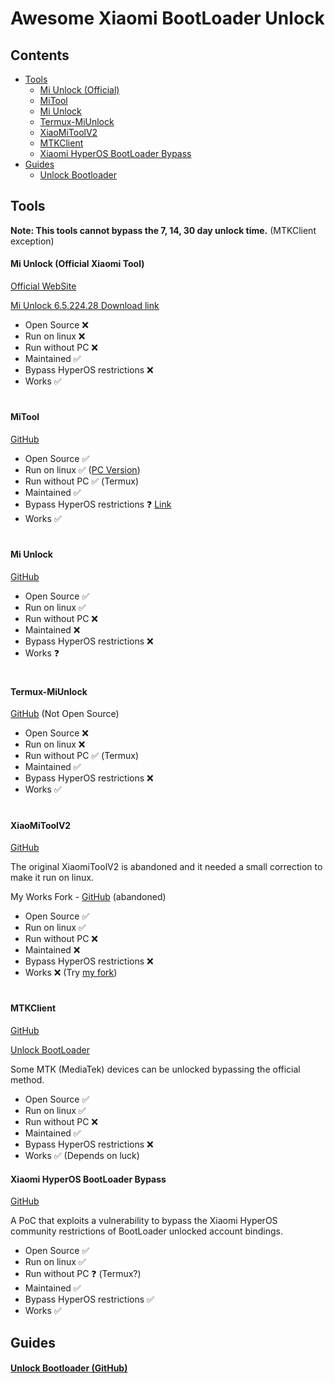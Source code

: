 
# Awesome Xiaomi BootLoader Unlock

## Contents
- [Tools](#tools)
  - [Mi Unlock (Official)](#mi-unlock-official-xiaomi-tool)
  - [MiTool](#mitool)
  - [Mi Unlock](#mi-unlock)
  - [Termux-MiUnlock](#termux-miunlock)
  - [XiaoMiToolV2](#xiaomitoolv2)
  - [MTKClient](#mtkclient)
  - [Xiaomi HyperOS BootLoader Bypass](#xiaomi-hyperos-bootloader-bypass)
- [Guides](#guides)
    - [Unlock Bootloader](#unlock-bootloader-github)

## Tools

**Note: This tools cannot bypass the 7, 14, 30 day unlock time.** (MTKClient exception)

#### Mi Unlock (Official Xiaomi Tool)

[Official WebSite](https://en.miui.com/unlock/download_en.html)

[Mi Unlock 6.5.224.28 Download link](https://miuirom.xiaomi.com/rom/u1106245679/6.5.224.28/miflash_unlock-en-6.5.224.28.zip)

- Open Source ❌
- Run on linux ❌
- Run without РС ❌
- Maintained ✅
- Bypass HyperOS restrictions ❌ 
- Works ✅

#

#### MiTool

[GitHub](https://github.com/offici5l/MiTool)

- Open Source ✅
- Run on linux ✅ ([PC Version](https://github.com/offici5l/un-lock))
- Run without РС ✅ (Termux)
- Maintained ✅
- Bypass HyperOS restrictions ❓ [Link](https://github.com/offici5l/MiTool/blob/main/MT/bypass-bl.py)
- Works ✅

#

#### Mi Unlock
[GitHub](https://github.com/Canny1913/miunlock)

- Open Source ✅
- Run on linux ✅
- Run without РС ❌
- Maintained ❌
- Bypass HyperOS restrictions ❌
- Works ❓

#

#### Termux-MiUnlock
[GitHub](https://github.com/RohitVerma882/termux-miunlock) (Not Open Source)

- Open Source ❌
- Run on linux ❌
- Run without РС ✅ (Termux)
- Maintained ✅
- Bypass HyperOS restrictions ❌
- Works ✅

#

#### XiaoMiToolV2
[GitHub](https://github.com/francescotescari/XiaoMiToolV2)

The original XiaomiToolV2 is abandoned and it needed a small correction to make it run on linux.

My Works Fork - [GitHub](https://github.com/topminipie/XiaoMiToolV2) (abandoned)

- Open Source ✅
- Run on linux ✅
- Run without РС ❌
- Maintained ❌
- Bypass HyperOS restrictions ❌
- Works ❌ (Try [my fork](https://github.com/topminipie/XiaoMiToolV2))

#

#### MTKClient
[GitHub](https://github.com/bkerler/mtkclient)

[Unlock BootLoader](https://github.com/bkerler/mtkclient#unlock-bootloader)

Some MTK (MediaTek) devices can be unlocked bypassing the official method.

- Open Source ✅
- Run on linux ✅
- Run without РС ❌
- Maintained ✅
- Bypass HyperOS restrictions ❌
- Works ✅ (Depends on luck)

#### Xiaomi HyperOS BootLoader Bypass
[GitHub](https://github.com/MlgmXyysd/Xiaomi-HyperOS-BootLoader-Bypass)

A PoC that exploits a vulnerability to bypass the Xiaomi HyperOS community restrictions of BootLoader unlocked account bindings.

- Open Source ✅
- Run on linux ✅
- Run without РС ❓ (Termux?)
- Maintained ✅
- Bypass HyperOS restrictions ✅
- Works ✅

## Guides

#### [Unlock Bootloader (GitHub)](https://github.com/topminipie/XiaoMiToolV2/wiki/Unlock-BootLoader)
